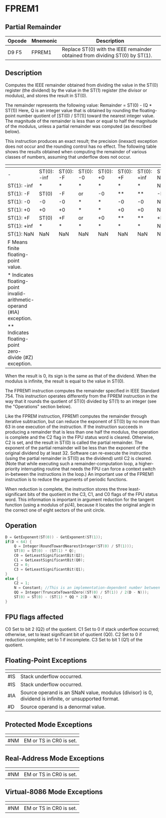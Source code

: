 # FPREM1
 
## Partial Remainder
 
 
|Opcode|Mnemonic|Description|
|-|-|-|
|D9 F5|FPREM1|Replace ST(0) with the IEEE remainder obtained from dividing ST(0) by ST(1).|
 
## Description
 
Computes the IEEE remainder obtained from dividing the value in the ST(0) register (the dividend) by the value in the ST(1) register (the divisor or modulus), and stores the result in ST(0).
 
The remainder represents the following value: Remainder = ST(0) - (Q * ST(1)) Here, Q is an integer value that is obtained by rounding the floating-point number quotient of [ST(0) / ST(1)] toward the nearest integer value. The magnitude of the remainder is less than or equal to half the magnitude of the modulus, unless a partial remainder was computed (as described below).
 
This instruction produces an exact result; the precision (inexact) exception does not occur and the rounding control has no effect. The following table shows the results obtained when computing the remainder of various classes of numbers, assuming that underflow does not occur.
 
|[]()||||||||
|-|-|-|-|-|-|-|-|
|-|ST(0): -inf|ST(0): -F|ST(0): -0|ST(0): +0|ST(0): +F|ST(0): +inf|ST(0): NaN|
|ST(1): -inf|*|*|*|*|*|*|NaN|
|ST(1): -F|ST(0)|-F|or|-0|**|**|-F|or|-0|ST(0)|NaN|
|ST(1): -0|-0|-0|*|*|-0|-0|NaN|
|ST(1): +0|+0|+0|*|*|+0|+0|NaN|
|ST(1): +F|ST(0)|+F|or|+0|**|**|+F|or|+0|ST(0)|NaN|
|ST(1): +inf|*|*|*|*|*|*|NaN|
|ST(1): NaN|NaN|NaN|NaN|NaN|NaN|NaN|NaN|
|F Means finite floating-point value.|
|* Indicates floating-point invalid-arithmetic-operand (#IA) exception.|
|** Indicates floating-point zero-divide (#Z) exception.|
When the result is 0, its sign is the same as that of the dividend. When the modulus is infinite, the result is equal to the value in ST(0).
 
The FPREM1 instruction computes the remainder specified in IEEE Standard 754. This instruction operates differently from the FPREM instruction in the way that it rounds the quotient of ST(0) divided by ST(1) to an integer (see the "Operations" section below).
 
Like the FPREM instruction, FPREM1 computes the remainder through iterative subtraction, but can reduce the exponent of ST(0) by no more than 63 in one execution of the instruction. If the instruction succeeds in producing a remainder that is less than one half the modulus, the operation is complete and the C2 flag in the FPU status word is cleared. Otherwise, C2 is set, and the result in ST(0) is called the partial remainder. The exponent of the partial remainder will be less than the exponent of the original dividend by at least 32. Software can re-execute the instruction (using the partial remainder in ST(0) as the dividend) until C2 is cleared. (Note that while executing such a remainder-computation loop, a higher-priority interrupting routine that needs the FPU can force a context switch in-between the instructions in the loop.) An important use of the FPREM1 instruction is to reduce the arguments of periodic functions.
 
When reduction is complete, the instruction stores the three least-significant bits of the quotient in the C3, C1, and C0 flags of the FPU status word. This information is important in argument reduction for the tangent function (using a modulus of pi/4), because it locates the original angle in the correct one of eight sectors of the unit circle.
 
 
## Operation
 
```c
D = GetExponent(ST(0)) - GetExponent(ST(1));
if(D < 64) {
	Q = Integer(RoundTowardNearestInteger(ST(0) / ST(1)));
	ST(0) = ST(0) - (ST(1) * Q);
	C0 = GetLeastSignificantBit(Q2);
	C1 = GetLeastSignificantBit(Q0);
	C2 = 0;
	C3 = GetLeastSignificantBit(Q1);
}
else {
	C2 = 1;
	N = Constant; //This is an implementation-dependent number between 32 and 63.
	QQ = Integer(TruncateTowardZero((ST(0) / ST(1)) / 2(D - N)));
	ST(0) = ST(0) - (ST(1) * QQ * 2(D - N));
}

```
 
 
## FPU flags affected
 
C0 Set to bit 2 (Q2) of the quotient.
C1 Set to 0 if stack underflow occurred; otherwise, set to least significant bit
of quotient (Q0).
C2 Set to 0 if reduction complete; set to 1 if incomplete.
C3 Set to bit 1 (Q1) of the quotient.

 
 
## Floating-Point Exceptions
 
|[]()||
|-|-|
|#IS|Stack underflow occurred.|
|#IS|Stack underflow occurred.|
|#IA|Source operand is an SNaN value, modulus (divisor) is 0, dividend is infinite, or unsupported format.|
|#D|Source operand is a denormal value.|
 
## Protected Mode Exceptions
 
|[]()||
|-|-|
|#NM|EM or TS in CR0 is set.|
 
## Real-Address Mode Exceptions
 
|[]()||
|-|-|
|#NM|EM or TS in CR0 is set.|
 
## Virtual-8086 Mode Exceptions
 
|[]()||
|-|-|
|#NM|EM or TS in CR0 is set.|
